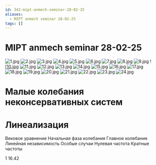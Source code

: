 ```yaml
---
id: 342-mipt-anmech-seminar-28-02-25
aliases:
  - MIPT anmech seminar 28-02-25
tags: []
---
```


# MIPT anmech seminar 28-02-25

![1.jpg](assets/imgs/IMG_20250228_170818_edit_223004286825085.jpg)
![2.jpg](assets/imgs/IMG_20250228_171232_edit_223018642287476.jpg)
![3.jpg](assets/imgs/IMG_20250228_171239_edit_223029765108982.jpg)
![4.jpg](assets/imgs/IMG_20250228_171616_edit_223066539623395.jpg)
![5.jpg](assets/imgs/IMG_20250228_172032_edit_223078215756932.jpg)
![6.jpg](assets/imgs/IMG_20250228_172431_edit_223100430903799.jpg)
![7.jpg](assets/imgs/IMG_20250228_172834_edit_223350509249745.jpg)
![8.jpg](assets/imgs/IMG_20250228_172839_edit_223366254587135.jpg)
![9.jpg](assets/imgs/IMG_20250228_173131_edit_223708641066431.jpg)
![[10.jpg](assets/imgs/IMG_20250228_173437_edit_223728921465225.jpg)
![11.jpg](assets/imgs/IMG_20250228_173701_edit_224390222624504.jpg)
![12.jpg](assets/imgs/IMG_20250228_173707_edit_224407644687623.jpg)
![13.jpg](assets/imgs/IMG_20250228_174225_edit_224425663606626.jpg)
![14.jpg](assets/imgs/IMG_20250228_174334_edit_224443437907557.jpg)
![15.jpg](assets/imgs/IMG_20250228_174517_edit_224457545090520.jpg)
![16.jpg](assets/imgs/IMG_20250228_175425_edit_225593928365556.jpg)
![17.jpg](assets/imgs/IMG_20250228_175647_edit_225609478062112.jpg)
![18.jpg](assets/imgs/IMG_20250228_180254_edit_225630576400698.jpg)
![19.jpg](assets/imgs/IMG_20250228_180300_edit_225665354217716.jpg)
![20.jpg](assets/imgs/IMG_20250228_180850_edit_226049376757882.jpg)
![21.jpg](assets/imgs/IMG_20250228_180855_edit_226036374023877.jpg)
![22.jpg](assets/imgs/IMG_20250228_181020_edit_226024931798360.jpg)
![23.jpg](assets/imgs/IMG_20250228_181419_edit_226013945802791.jpg)
![24.jpg](assets/imgs/IMG_20250228_181503_edit_225997849918006.jpg)

# Малые колебания неконсервативных систем

# Линеализация

Вековое уравнение
Начальная фаза колебания
Главное колебание
Линейная независимость
Особые случаи
Нулевая частота
Кратные частоты

1
16.42

